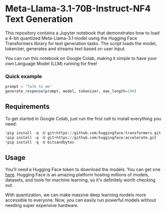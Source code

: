 
# Meta-Llama-3.1-70B-Instruct-NF4 Text Generation

This repository contains a Jupyter notebook that demonstrates how to load a 4-bit quantized Meta-Llama-3.1 model using the Hugging Face Transformers library for text generation tasks. The script loads the model, tokenizer, generates and streams text based on user input.

You can run this notebook on Google Colab, making it simple to have your own Language Model (LLM) running for free!

### Quick example
```python
prompt = "Talk to me"
generate_response(prompt, model, tokenizer, max_length=100)
```

## Requirements

To get started in Google Colab, just run the first cell to install everything you need:

```python
!pip install -q -U git+https://github.com/huggingface/transformers.git
!pip install -q -U git+https://github.com/huggingface/accelerate.git
!pip install -q -U bitsandbytes
```

## Usage
You'll need a Hugging Face token to download the models. You can get one [here](https://huggingface.co/docs/hub/en/security-tokens). Hugging Face is an amazing platform hosting millions of models, datasets, and tools for machine learning, so it's definitely worth checking out.

With quantization, we can make massive deep learning models more accessible to everyone. Now, you can easily run powerful models without needing super expensive hardware.

